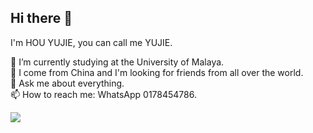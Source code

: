 ## Hi there 👋

I'm HOU YUJIE, you can call me YUJIE.

🌱 I’m currently studying at the University of Malaya.  
👯 I come from China and I'm looking for friends from all over the world.  
💬 Ask me about everything.  
📫 How to reach me: WhatsApp 0178454786.  

<img src="image.png" />

<!--
**HOU-YUJIE/HOU-YUJIE** is a ✨ _special_ ✨ repository because its `README.md` (this file) appears on your GitHub profile.

Here are some ideas to get you started:

- 🔭 I’m currently working on ...
- 🌱 I’m currently learning ...
- 👯 I’m looking to collaborate on ...
- 🤔 I’m looking for help with ...
- 💬 Ask me about ...
- 📫 How to reach me: ...
- 😄 Pronouns: ...
- ⚡ Fun fact: ...
-->
